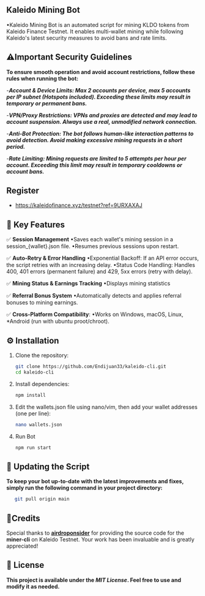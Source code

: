 ## Kaleido Mining Bot
•Kaleido Mining Bot is an automated script for mining KLDO tokens from Kaleido Finance Testnet. It enables multi-wallet mining while following Kaleido's latest security measures to avoid bans and rate limits.

## ⚠️Important Security Guidelines

**To ensure smooth operation and avoid account restrictions, follow these rules when running the bot:**

-**_Account & Device Limits: Max 2 accounts per device, max 5 accounts per IP subnet (Hotspots included). Exceeding these limits may result in temporary or permanent bans._**

-**_VPN/Proxy Restrictions: VPNs and proxies are detected and may lead to account suspension. Always use a real, unmodified network connection._**

-**_Anti-Bot Protection: The bot follows human-like interaction patterns to avoid detection. Avoid making excessive mining requests in a short period._**

-**_Rate Limiting: Mining requests are limited to 5 attempts per hour per account. Exceeding this limit may result in temporary cooldowns or account bans._**

## Register
- https://kaleidofinance.xyz/testnet?ref=9URXAXAJ

## 📌 Key Features
✅ **Session Management**
•Saves each wallet's mining session in a session_{wallet}.json file.
•Resumes previous sessions upon restart.

✅ **Auto-Retry & Error Handling**
•Exponential Backoff: If an API error occurs, the script retries with an increasing delay.
•Status Code Handling: Handles 400, 401 errors (permanent failure) and 429, 5xx errors (retry with delay).

✅ **Mining Status & Earnings Tracking**
•Displays mining statistics

✅ **Referral Bonus System**
•Automatically detects and applies referral bonuses to mining earnings.

✅ **Cross-Platform Compatibility**:
•Works on Windows, macOS, Linux, *Android (run with ubuntu proot/chroot).

## ⚙️ Installation

1. Clone the repository:
   ```bash
   git clone https://github.com/Endijuan33/kaleido-cli.git
   cd kaleido-cli
   ```
2. Install dependencies:
   ```bash
   npm install
   ```
3. Edit the wallets.json file using nano/vim, then add your wallet addresses (one per line):
   ```bash
   nano wallets.json
   ```
4. Run Bot
   ```bash
   npm run start
   ```

## 🔄 Updating the Script

**To keep your bot up-to-date with the latest improvements and fixes, simply run the following command in your project directory:**

```bash
   git pull origin main
```
## 🌟Credits  

Special thanks to [**airdroponsider**](https://github.com/airdroponsider) for providing the source code for the **miner-cli** on Kaleido Testnet. Your work has been invaluable and is greatly appreciated!


## 📜 License

**This project is available under the _MIT License_. Feel free to use and modify it as needed.**
